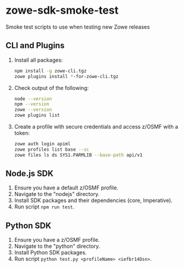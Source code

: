 # zowe-sdk-smoke-test

Smoke test scripts to use when testing new Zowe releases

## CLI and Plugins

1. Install all packages:
    ```bash
    npm install -g zowe-cli.tgz
    zowe plugins install *-for-zowe-cli.tgz
    ```

1. Check output of the following:
    ```bash
    node --version
    npm --version
    zowe --version
    zowe plugins list
    ```

1. Create a profile with secure credentials and access z/OSMF with a token:
    ```bash
    zowe auth login apiml
    zowe profiles list base --sc
    zowe files ls ds SYS1.PARMLIB --base-path api/v1
    ```

## Node.js SDK

1. Ensure you have a default z/OSMF profile.
1. Navigate to the "nodejs" directory.
1. Install SDK packages and their dependencies (core, Imperative).
1. Run script `npm run test`.

## Python SDK

1. Ensure you have a z/OSMF profile.
1. Navigate to the "python" directory.
1. Install Python SDK packages.
1. Run script `python test.py <profileName> <iefbr14Dsn>`.
